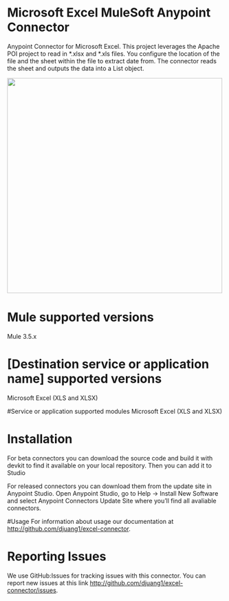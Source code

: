 # Microsoft Excel MuleSoft Anypoint Connector
Anypoint Connector for Microsoft Excel. This project leverages the Apache POI project to read in *.xlsx and *.xls files. You configure the location of the file and the sheet within the file to extract date from. The connector reads the sheet and outputs the data into a List<Map> object.

<img src="https://raw.githubusercontent.com/djuang1/excel-connector/master/img/screenshot.png" width="500px">

# Mule supported versions
Mule 3.5.x

# [Destination service or application name] supported versions
Microsoft Excel (XLS and XLSX)

#Service or application supported modules
Microsoft Excel (XLS and XLSX)

# Installation 
For beta connectors you can download the source code and build it with devkit to find it available on your local repository. Then you can add it to Studio

For released connectors you can download them from the update site in Anypoint Studio. 
Open Anypoint Studio, go to Help → Install New Software and select Anypoint Connectors Update Site where you’ll find all avaliable connectors.

#Usage
For information about usage our documentation at http://github.com/djuang1/excel-connector.

# Reporting Issues

We use GitHub:Issues for tracking issues with this connector. You can report new issues at this link http://github.com/djuang1/excel-connector/issues.

